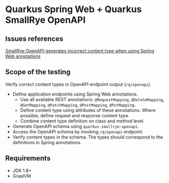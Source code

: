 # Quarkus Spring Web + Quarkus SmallRye OpenAPI

## Issues references
[SmallRye OpenAPI generates incorrect content type when using Spring Web annotations](https://issues.redhat.com/browse/QUARKUS-849)

## Scope of the testing
Verify correct content types in OpenAPI endpoint output (`/q/openapi`).
- Define application endpoints using Spring Web annotations.
    - Use all available REST annotations: `@RequestMapping`, `@DeleteMapping`, `@GetMapping`, `@PatchMapping`, `@PostMapping`, `@PutMapping`.
    - Define content type using attributes of these annotations. Where possible, define request and response content type.
    - Combine content type definition on class and method level.
- Generate OpenAPI schema using `quarkus-smallrye-openapi`.
- Access the OpenAPI schema by invoking `/q/openapi` endpoint.
- Verify content types in the schema. The types should correspond to the definitions in Spring annotations.

## Requirements
- JDK 1.8+
- GraalVM
